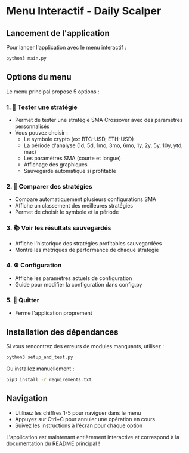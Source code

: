 # Menu Interactif - Daily Scalper

## Lancement de l'application

Pour lancer l'application avec le menu interactif :

```bash
python3 main.py
```

## Options du menu

Le menu principal propose 5 options :

### 1. 🧪 Tester une stratégie
- Permet de tester une stratégie SMA Crossover avec des paramètres personnalisés
- Vous pouvez choisir :
  - Le symbole crypto (ex: BTC-USD, ETH-USD)
  - La période d'analyse (1d, 5d, 1mo, 3mo, 6mo, 1y, 2y, 5y, 10y, ytd, max)
  - Les paramètres SMA (courte et longue)
  - Affichage des graphiques
  - Sauvegarde automatique si profitable

### 2. 🔄 Comparer des stratégies
- Compare automatiquement plusieurs configurations SMA
- Affiche un classement des meilleures stratégies
- Permet de choisir le symbole et la période

### 3. 📚 Voir les résultats sauvegardés
- Affiche l'historique des stratégies profitables sauvegardées
- Montre les métriques de performance de chaque stratégie

### 4. ⚙️ Configuration
- Affiche les paramètres actuels de configuration
- Guide pour modifier la configuration dans config.py

### 5. 🚪 Quitter
- Ferme l'application proprement

## Installation des dépendances

Si vous rencontrez des erreurs de modules manquants, utilisez :

```bash
python3 setup_and_test.py
```

Ou installez manuellement :

```bash
pip3 install -r requirements.txt
```

## Navigation

- Utilisez les chiffres 1-5 pour naviguer dans le menu
- Appuyez sur Ctrl+C pour annuler une opération en cours
- Suivez les instructions à l'écran pour chaque option

L'application est maintenant entièrement interactive et correspond à la documentation du README principal !